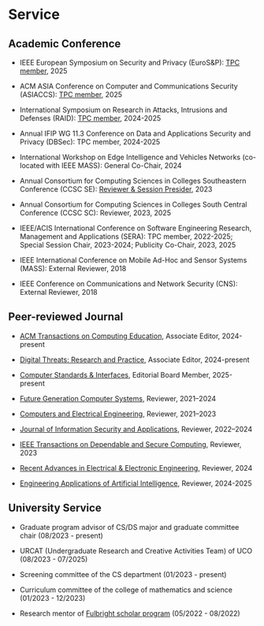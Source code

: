 # Service


##  <b> Academic Conference </b>

- IEEE European Symposium on Security and Privacy (EuroS&P): <a href="https://eurosp2025.ieee-security.org/">TPC member</a>, 2025

- ACM ASIA Conference on Computer and Communications Security (ASIACCS): <a href="https://asiaccs2025.hust.edu.vn/">TPC member</a>, 2025

- International Symposium on Research in Attacks, Intrusions and Defenses (RAID): <a href="https://raid2024.github.io/">TPC member</a>, 2024-2025

- Annual IFIP WG 11.3 Conference on Data and Applications Security and Privacy (DBSec): TPC member, 2024-2025

- International Workshop on Edge Intelligence and Vehicles Networks (co-located with IEEE MASS): General Co-Chair, 2024

- Annual Consortium for Computing Sciences in Colleges Southeastern Conference (CCSC SE): <a href="http://www.ccscse.org/conference.php?year=37th">Reviewer & Session Presider</a>, 2023

- Annual Consortium for Computing Sciences in Colleges South Central Conference (CCSC SC): Reviewer, 2023, 2025

-  IEEE/ACIS International Conference on Software Engineering Research, Management and Applications (SERA): TPC member, 2022-2025; Special Session Chair, 2023-2024; Publicity Co-Chair, 2023, 2025

- IEEE International Conference on Mobile Ad-Hoc and Sensor Systems (MASS): External Reviewer, 2018

- IEEE Conference on Communications and Network Security (CNS): External Reviewer, 2018


##  <b> Peer-reviewed Journal </b>

- <a href="https://dl.acm.org/journal/toce">ACM Transactions on Computing Education</a>, Associate Editor, 2024-present

- <a href="https://dl.acm.org/journal/dtrap">Digital Threats: Research and Practice</a>, Associate Editor, 2024-present

- <a href="https://www.sciencedirect.com/journal/computer-standards-and-interfaces">Computer Standards & Interfaces</a>, Editorial Board Member, 2025-present

- <a href="https://www.sciencedirect.com/journal/future-generation-computer-systems">Future Generation Computer Systems</a>, Reviewer, 2021–2024

- <a href="https://www.sciencedirect.com/journal/computers-and-electrical-engineering">Computers and Electrical Engineering</a>, Reviewer, 2021–2023

- <a href="https://www.sciencedirect.com/journal/journal-of-information-security-and-applications">Journal of Information Security and Applications</a>, Reviewer, 2022–2024

- <a href="https://www.computer.org/csdl/journal/tq">IEEE Transactions on Dependable and Secure Computing</a>, Reviewer, 2023

- <a href="https://benthamscience.com/journals/recent-advances-in-electrical-and-electronic-engineering">Recent Advances in Electrical & Electronic Engineering</a>, Reviewer, 2024

- <a href="https://www.sciencedirect.com/journal/engineering-applications-of-artificial-intelligence">Engineering Applications of Artificial Intelligence</a>, Reviewer, 2024-2025


## <b> University Service </b>

- Graduate program advisor of CS/DS major and graduate committee chair (08/2023 - present)

- URCAT (Undergraduate Research and Creative Activities Team) of UCO (08/2023 - 07/2025)

- Screening committee of the CS department (01/2023 - present)

- Curriculum committee of the college of mathematics and science (01/2023 - 12/2023)

- Research mentor of <a href="https://fulbrightscholars.org/">Fulbright scholar program</a> (05/2022 - 08/2022)


